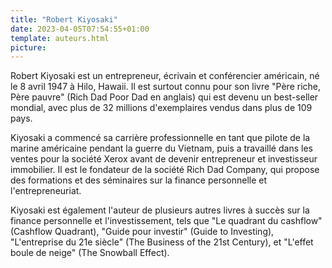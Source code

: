 ```yaml
---
title: "Robert Kiyosaki"
date: 2023-04-05T07:54:55+01:00
template: auteurs.html
picture: 
---
```


Robert Kiyosaki est un entrepreneur, écrivain et conférencier américain, né le 8 avril 1947 à Hilo, Hawaii. Il est surtout connu pour son livre "Père riche, Père pauvre" (Rich Dad Poor Dad en anglais) qui est devenu un best-seller mondial, avec plus de 32 millions d'exemplaires vendus dans plus de 109 pays.

Kiyosaki a commencé sa carrière professionnelle en tant que pilote de la marine américaine pendant la guerre du Vietnam, puis a travaillé dans les ventes pour la société Xerox avant de devenir entrepreneur et investisseur immobilier. Il est le fondateur de la société Rich Dad Company, qui propose des formations et des séminaires sur la finance personnelle et l'entrepreneuriat.

Kiyosaki est également l'auteur de plusieurs autres livres à succès sur la finance personnelle et l'investissement, tels que "Le quadrant du cashflow" (Cashflow Quadrant), "Guide pour investir" (Guide to Investing), "L'entreprise du 21e siècle" (The Business of the 21st Century), et "L'effet boule de neige" (The Snowball Effect).